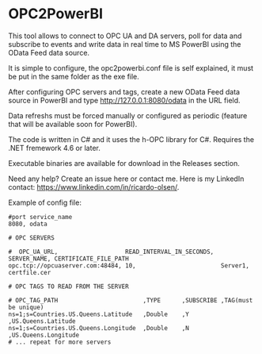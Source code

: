 # OPC2PowerBI

This tool allows to connect to OPC UA and DA servers, poll for data and subscribe to events and write data in real time to MS PowerBI using the OData Feed data source.

It is simple to configure, the opc2powerbi.conf file is self explained, it must be put in the same folder as the exe file.

After configuring OPC servers and tags, create a new OData Feed data source in PowerBI and type http://127.0.0.1:8080/odata in the URL field.

Data refreshs must be forced manually or configured as periodic (feature that will be available soon for PowerBI).

The code is written in C# and it uses the h-OPC library for C#.
Requires the .NET fremework 4.6 or later.

Executable binaries are available for download in the Releases section.

Need any help? Create an issue here or contact me.
Here is my LinkedIn contact: https://www.linkedin.com/in/ricardo-olsen/.

Example of config file:

    #port service_name
    8080, odata
	
	# OPC SERVERS

	#  OPC_UA_URL,                   READ_INTERVAL_IN_SECONDS,  SERVER_NAME, CERTIFICATE_FILE_PATH
	opc.tcp://opcuaserver.com:48484, 10,                        Server1,     certfile.cer

	# OPC TAGS TO READ FROM THE SERVER

	# OPC_TAG_PATH                        ,TYPE      ,SUBSCRIBE ,TAG(must be unique)
	ns=1;s=Countries.US.Queens.Latitude   ,Double    ,Y         ,US.Queens.Latitude                
	ns=1;s=Countries.US.Queens.Longitude  ,Double    ,N         ,US.Queens.Longitude    
	# ... repeat for more servers
 